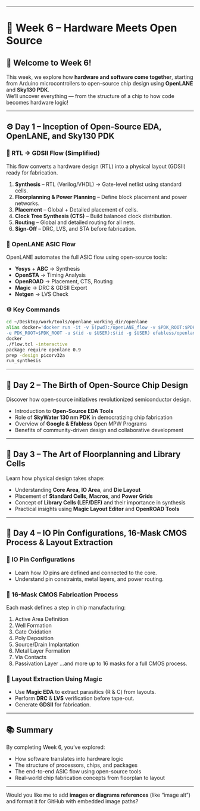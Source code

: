 
---

# 🌟 Week 6 – Hardware Meets Open Source

## 🏁 Welcome to Week 6!
This week, we explore how **hardware and software come together**, starting from Arduino microcontrollers to open-source chip design using **OpenLANE** and **Sky130 PDK**.  
We’ll uncover everything — from the structure of a chip to how code becomes hardware logic!

---

## ⚙️ Day 1 – Inception of Open-Source EDA, OpenLANE, and Sky130 PDK

### 🧩 RTL → GDSII Flow (Simplified)
This flow converts a hardware design (RTL) into a physical layout (GDSII) ready for fabrication.

1. **Synthesis** – RTL (Verilog/VHDL) → Gate-level netlist using standard cells.  
2. **Floorplanning & Power Planning** – Define block placement and power networks.  
3. **Placement** – Global + Detailed placement of cells.  
4. **Clock Tree Synthesis (CTS)** – Build balanced clock distribution.  
5. **Routing** – Global and detailed routing for all nets.  
6. **Sign-Off** – DRC, LVS, and STA before fabrication.

### 🧠 OpenLANE ASIC Flow
OpenLANE automates the full ASIC flow using open-source tools:
- **Yosys** + **ABC** → Synthesis  
- **OpenSTA** → Timing Analysis  
- **OpenROAD** → Placement, CTS, Routing  
- **Magic** → DRC & GDSII Export  
- **Netgen** → LVS Check  

### ⚙️ Key Commands
```bash
cd ~/Desktop/work/tools/openlane_working_dir/openlane
alias docker='docker run -it -v $(pwd):/openLANE_flow -v $PDK_ROOT:$PDK_ROOT \
-e PDK_ROOT=$PDK_ROOT -u $(id -u $USER):$(id -g $USER) efabless/openlane:v0.21'
docker
./flow.tcl -interactive
package require openlane 0.9
prep -design picorv32a
run_synthesis
````

---

## 🧠 Day 2 – The Birth of Open-Source Chip Design

Discover how open-source initiatives revolutionized semiconductor design.

* Introduction to **Open-Source EDA Tools**
* Role of **SkyWater 130 nm PDK** in democratizing chip fabrication
* Overview of **Google & Efabless** Open MPW Programs
* Benefits of community-driven design and collaborative development

---

## 🧱 Day 3 – The Art of Floorplanning and Library Cells

Learn how physical design takes shape:

* Understanding **Core Area**, **IO Area**, and **Die Layout**
* Placement of **Standard Cells**, **Macros**, and **Power Grids**
* Concept of **Library Cells (LEF/DEF)** and their importance in synthesis
* Practical insights using **Magic Layout Editor** and **OpenROAD Tools**

---

## 🧩 Day 4 – IO Pin Configurations, 16-Mask CMOS Process & Layout Extraction

### 🔌 IO Pin Configurations

* Learn how IO pins are defined and connected to the core.
* Understand pin constraints, metal layers, and power routing.

### 🧪 16-Mask CMOS Fabrication Process

Each mask defines a step in chip manufacturing:

1. Active Area Definition
2. Well Formation
3. Gate Oxidation
4. Poly Deposition
5. Source/Drain Implantation
6. Metal Layer Formation
7. Via Contacts
8. Passivation Layer
   …and more up to 16 masks for a full CMOS process.

### 🧰 Layout Extraction Using Magic

* Use **Magic EDA** to extract parasitics (R & C) from layouts.
* Perform **DRC** & **LVS** verification before tape-out.
* Generate **GDSII** for fabrication.

---

## 📚 Summary

By completing Week 6, you’ve explored:

* How software translates into hardware logic
* The structure of processors, chips, and packages
* The end-to-end ASIC flow using open-source tools
* Real-world chip fabrication concepts from floorplan to layout

---

Would you like me to add **images or diagrams references** (like “image alt”) and format it for GitHub with embedded image paths?
```
